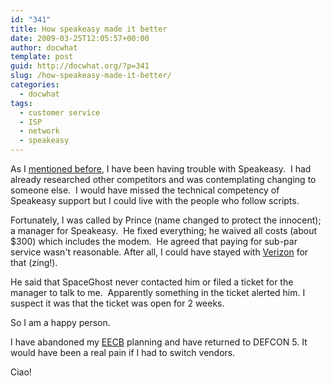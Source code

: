 ```yaml
---
id: "341"
title: How speakeasy made it better
date: 2009-03-25T12:05:57+00:00
author: docwhat
template: post
guid: http://docwhat.org/?p=341
slug: /how-speakeasy-made-it-better/
categories:
  - docwhat
tags:
  - customer service
  - ISP
  - network
  - speakeasy
---
```


As I
<a href="http://docwhat.org/2009/03/how-to-make-a-customer-want-to-leave/">mentioned
before</a>, I have been having trouble with Speakeasy.  I had already researched
other competitors and was contemplating changing to someone else.  I would have
missed the technical competency of Speakeasy support but I could live with the
people who follow scripts.

Fortunately, I was called by Prince (name changed to protect the innocent); a
manager for Speakeasy.  He fixed everything; he waived all costs (about $300)
which includes the modem.  He agreed that paying for sub-par service wasn't
reasonable. After all, I could have stayed with
<a href="http://docwhat.org/2008/02/verizon-sucks/">Verizon</a> for that
(zing!).

He said that SpaceGhost never contacted him or filed a ticket for the manager to
talk to me.  Apparently something in the ticket alerted him. I suspect it was
that the ticket was open for 2 weeks.

So I am a happy person.

I have abandoned my
<a href="http://consumerist.com/consumer/complaint-letters/how-to-launch-an-executive-email-carpet-bomb-259713.php">EECB</a> planning
and have returned to DEFCON 5. It would have been a real pain if I had to switch
vendors.

Ciao!
